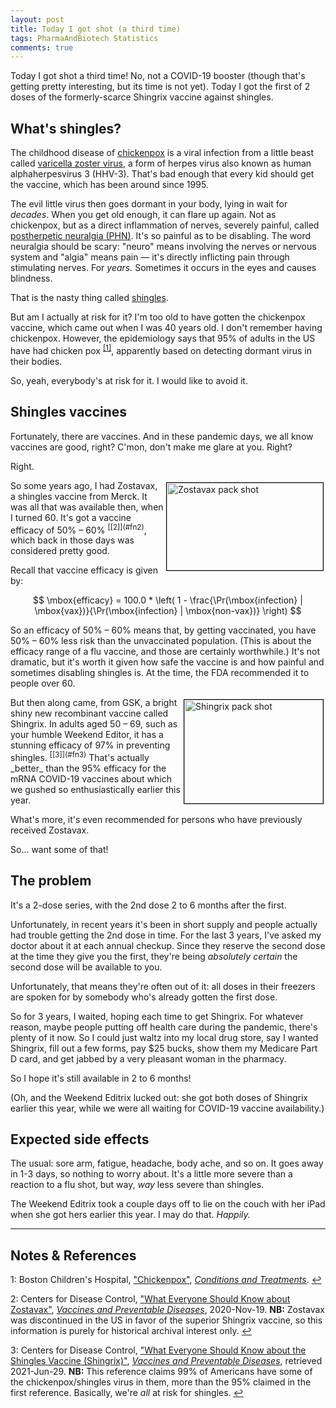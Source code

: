 ```yaml
---
layout: post
title: Today I got shot (a third time)
tags: PharmaAndBiotech Statistics
comments: true
---
```


Today I got shot a third time!  No, not a COVID-19 booster (though that's getting pretty
interesting, but its time is not yet).  Today I got the first of 2 doses of the
formerly-scarce Shingrix vaccine against shingles.  


## What's shingles?  

The childhood disease of [chickenpox](https://en.wikipedia.org/wiki/Chickenpox) is a
viral infection from a little beast called
[varicella zoster virus](https://en.wikipedia.org/wiki/Varicella_zoster_virus), 
a form of herpes virus also known as human alphaherpesvirus 3 (HHV-3).  That's bad enough
that every kid should get the vaccine, which has been around since 1995.  

The evil little virus then goes dormant in your body, lying in wait for _decades_.  When
you get old enough, it can flare up again.  Not as chickenpox, but as a direct
inflammation of nerves, severely painful, called
[postherpetic neuralgia (PHN)](https://en.wikipedia.org/wiki/Postherpetic_neuralgia).
It's so painful as to be disabling.  The word neuralgia should be scary: "neuro"
means involving the nerves or nervous system and "algia" means pain &mdash; it's directly
inflicting pain through stimulating nerves.  For _years._  Sometimes it occurs in the eyes
and causes blindness.  

That is the nasty thing called [shingles](https://en.wikipedia.org/wiki/Shingles).  

But am I actually at risk for it?  I'm too old to have gotten the chickenpox vaccine,
which came out when I was 40 years old.  I don't remember having chickenpox.  However, the
epidemiology says that 95% of adults in the US have had chicken pox <sup id="fn1a">[[1]](#fn1)</sup>,
apparently based on detecting dormant virus in their bodies.  

So, yeah, everybody's at risk for it.  I would like to avoid it.  


## Shingles vaccines  

Fortunately, there are vaccines.  And in these pandemic days, we all know vaccines are
good, right?  C'mon, don't make me glare at you.  Right?  

Right.  

<img src="{{ site.baseurl }}/images/2021-06-29-today-i-got-shot-a-third-time-zostavax.jpg" width="250" height="140" alt="Zostavax pack shot" title="Zostavax pack shot" style="float: right; margin: 3px 3px 3px 3px; border: 1px solid #000000;"/>
So some years ago, I had Zostavax, a shingles vaccine from Merck.  It was all that was
available then, when I turned 60.  It's got a vaccine efficacy of 50%
&ndash; 60% <sup id="fn2a">[[2]](#fn2)</sup>, which back in those days was considered
pretty good.  

Recall that vaccine efficacy is given by:  

$$
\mbox{efficacy} = 100.0 * \left( 1 - \frac{\Pr(\mbox{infection} | \mbox{vax})}{\Pr(\mbox{infection} | \mbox{non-vax})} \right)
$$

So an efficacy of 50% &ndash; 60% means that, by getting vaccinated, you have 50% &ndash;
60% less risk than the unvaccinated population.  (This is about the efficacy range of a
flu vaccine, and those are certainly worthwhile.)  It's not dramatic, but it's worth it
given how safe the vaccine is and how painful and sometimes disabling shingles is.  At the
time, the FDA recommended it to people over 60.  

<img src="{{ site.baseurl }}/images/2021-06-29-today-i-got-shot-a-third-time-shingrix.jpg" width="222" height="166" alt="Shingrix pack shot" title="Shingrix pack shot" style="float: right; margin: 3px 3px 3px 3px; border: 1px solid #000000;"/>
But then along came, from GSK, a bright shiny new recombinant vaccine called 
Shingrix.  In adults aged 50 &ndash; 69, such as your
humble Weekend Editor, it has a stunning efficacy of 97% in preventing shingles. 
<sup id="fn3a">[[3]](#fn3)</sup>  That's actually _better_ than the 95% efficacy for the
mRNA COVID-19 vaccines about which we gushed so enthusiastically earlier this year.  

What's more, it's even recommended for persons who have previously received Zostavax.  

So&hellip; want some of that!  


## The problem  

It's a 2-dose series, with the 2nd dose 2 to 6 months after the first.  

Unfortunately, in recent years it's been in short supply and people actually had trouble
getting the 2nd dose in time.  For the last 3 years, I've asked my doctor about it at each
annual checkup.  Since they reserve the second dose at the time they give you the first,
they're being _absolutely certain_ the second dose will be available to you.  

Unfortunately, that means they're often out of it: all doses in their freezers are spoken
for by somebody who's already gotten the first dose.  

So for 3 years, I waited, hoping each time to get Shingrix.  For whatever reason, maybe
people putting off health care during the pandemic, there's plenty of it now.  So I could
just waltz into my local drug store, say I wanted Shingrix, fill out a few forms, pay $25
bucks, show them my Medicare Part D card, and get jabbed by a very pleasant woman in the
pharmacy.  

So I hope it's still available in 2 to 6 months!  

(Oh, and the Weekend Editrix lucked out: she got both doses of Shingrix earlier this year,
while we were all waiting for COVID-19 vaccine availability.)  


## Expected side effects  

The usual: sore arm, fatigue, headache, body ache, and so on.  It goes away in 1-3 days,
so nothing to worry about.  It's a little more severe than a reaction to a flu shot, but
way, _way_ less severe than shingles.  

The Weekend Editrix took a couple days off to lie on the couch with her iPad when she got
hers earlier this year.  I may do that.  _Happily._  

---

## Notes &amp; References  

<!--
<sup id="fn1a">[[1]](#fn1)</sup>
<a id="fn1">1</a>: [↩](#fn1a)  
-->

<a id="fn1">1</a>: Boston Children's Hospital, ["Chickenpox"](https://www.childrenshospital.org/conditions-and-treatments/conditions/c/chickenpox), [_Conditions and Treatments_](https://www.childrenshospital.org/conditions-and-treatments/). [↩](#fn1a)  

<a id="fn2">2</a>: Centers for Disease Control, ["What Everyone Should Know about Zostavax"](https://www.cdc.gov/vaccines/vpd/shingles/public/zostavax/index.html), [_Vaccines and Preventable Diseases_](https://www.cdc.gov/vaccines/vpd/index.html), 2020-Nov-19.  __NB:__ Zostavax was discontinued in the US in favor of the superior Shingrix vaccine, so this information is purely for historical archival interest only. [↩](#fn2a)  

<a id="fn3">3</a>: Centers for Disease Control, ["What Everyone Should Know about the Shingles Vaccine (Shingrix)"](https://www.cdc.gov/vaccines/vpd/shingles/public/shingrix/index.html), [_Vaccines and Preventable Diseases_](https://www.cdc.gov/vaccines/vpd/index.html), retrieved 2021-Jun-29. __NB:__ This reference claims 99% of Americans have some of the chickenpox/shingles virus in them, more than the 95% claimed in the first reference.  Basically, we're _all_ at risk for shingles. [↩](#fn3a)  
